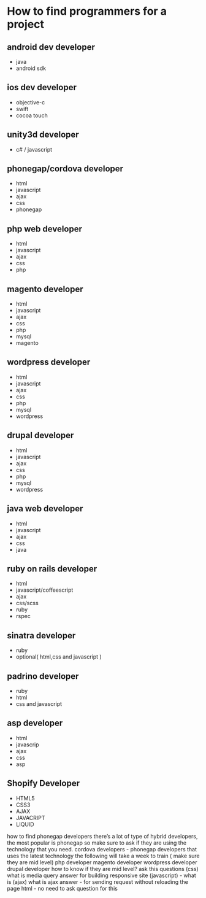 # How to find programmers for a project

## android dev developer
* java
* android sdk

## ios dev developer
* objective-c
* swift
* cocoa touch

## unity3d developer
* c# / javascript

## phonegap/cordova developer
* html
* javascript
* ajax
* css
* phonegap

## php web developer
* html
* javascript
* ajax
* css
* php

## magento developer
* html
* javascript
* ajax
* css
* php
* mysql
* magento

## wordpress developer
* html
* javascript
* ajax
* css
* php
* mysql
* wordpress

## drupal developer
* html
* javascript
* ajax
* css
* php
* mysql
* wordpress
 
## java web developer
* html
* javascript
* ajax
* css
* java

## ruby on rails developer
* html
* javascript/coffeescript
* ajax
* css/scss
* ruby
* rspec

## sinatra developer
* ruby
* optional( html,css and javascript )

## padrino developer
* ruby
* html
* css and javascript


## asp developer
* html
* javascrip
* ajax
* css
* asp

## Shopify Developer
* HTML5
* CSS3
* AJAX
* JAVACRIPT
* LIQUID


how to find phonegap developers
there’s a lot of type of hybrid developers, the most popular is phonegap so make sure to ask if they are using the technology that you need.
cordova developers - phonegap developers that uses the latest technology
the following will take a week to train ( make sure they are mid level)
php developer
magento developer
wordpress developer
drupal developer
how to know if they are mid level? ask this questions
(css) what is media query 
answer for building responsive site
(javascript) - what is 
(ajax) what is ajax 
answer - for sending request without reloading the page
html - no need to ask question for this




